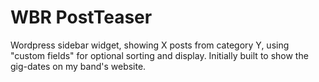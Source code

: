 # WBR PostTeaser #
Wordpress sidebar widget, showing X posts from category Y, using "custom fields" for optional sorting and display. Initially built to show the gig-dates on my band's website.